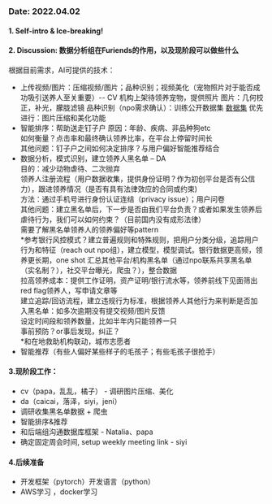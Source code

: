 ### Date: 2022.04.02
#### 1. Self-intro & Ice-breaking!  
#### 2. Discussion: 数据分析组在Furiends的作用，以及现阶段可以做些什么  
根据目前需求，AI可提供的技术：  
-  上传视频/图片：压缩视频/图片；品种识别；视频美化（宠物照片对于能否成功吸引送养人至关重要）-- CV
机构上架待领养宠物，提供照片
图片：几何校正，补光，朦胧滤镜
品种识别（npo需求确认）：训练公开数据集 
[数据集](http://vision.stanford.edu/aditya86/ImageNetDogs/)
优先进行：图片压缩和美化功能
-  智能排序：帮助送走钉子户
原因：年龄、疾病、非品种狗etc  
如何衡量？点击率和最终确认领养比率，在平台上停留时间长  
其他问题：钉子户之间如何决定排序？与用户偏好智能推荐结合  
-  数据分析，模式识别，建立领养人黑名单 – DA  
目的：减少动物虐待、二次抛弃  
领养人注册流程（用户数据收集，提供身份证明？作为初创平台是否有公信力），跟进领养情况（是否有具有法律效应的合同或约束)  
方法：通过手机号进行身份认证连结（privacy issue）；用户问卷  
其他问题：建立黑名单后，下一步是否由我们平台负责？或者如果发生领养后虐待行为，我们可以如何约束？（目前国内没有成形法律）  
需要了解黑名单领养人的领养偏好等pattern  
*参考银行风控模式？建立普遍规则和特殊规则，把用户分类分级，追踪用户行为和特征（reach out npo组），建立模型，模型调试。银行数据更高频，领养更长期，one shot
汇总其他平台/机构黑名单（通过npo联系共享黑名单（实名制？），社交平台曝光，爬虫？），整合数据  
拉高领养成本：提供工作证明，资产证明/银行流水等，领养前线下见面筛出red flag领养人，写申请文章等  
建立追踪/回访流程，建立违规行为标准，根据领养人其他行为来判断是否加入黑名单：如多次逾期没有提交视频/图片反馈  
设定时间段和领养数量，比如半年内只能领养一只  
事前预防？or事后发现，纠正？  
*和在地救助机构联动，城市志愿者  
-  智能推荐（有些人偏好某些样子的毛孩子；有些毛孩子很抢手）  
#### 3.现阶段工作：
-  cv（papa，乱乱，橘子） - 调研图片压缩、美化  
-  da（caicai，落泽，siyi，jeni）   
-  调研收集黑名单数据 + 爬虫
-  智能排序&推荐
-  和后端组沟通数据库框架 - Natalia、papa
-  确定固定周会时间, setup weekly meeting link - siyi
#### 4.后续准备
-  开发框架（pytorch）开发语言（python）
-  AWS学习 ，docker学习

